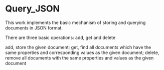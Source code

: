 # Query_JSON
This work implements the basic mechanism of storing and querying documents in JSON format. 

There are three basic operations: add, get and delete

add, store the given document;
get, find all documents which have the same properties and corresponding values as the given document;
delete, remove all documents with the same properties and values as the given document
